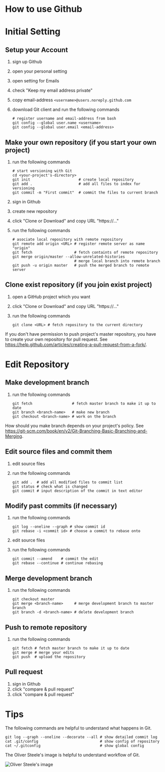 How to use Github
=================


Initial Setting
===============

Setup your Account
------------------

1.  sign up Github
2.  open your personal setting
3.  open setting for Emails
4.  check "Keep my email address private"
5.  copy email-address `<username>@users.noreply.github.com`
6.  download Git client and run the following commands

        # register username and email-address from bash
        git config --global user.name <username>
        git config --global user.email <email-address>


Make your own repository (if you start your own project)
------------------------

1.  run the following commands

        # start versioning with Git
        cd <your-project's-directory>
        git init                      # create local repository
        git add .                     # add all files to index for versioning
        git commit -m "First commit"  # commit the files to current branch

2.  sign in Github
3.  create new repository
4.  click "Clone or Download" and copy URL "https://..."
5.  run the following commands

        # asociate local repository with remote repository
        git remote add origin <URL> # register remote server as name "origin"
        git fetch                   # fetch containts of remote repository
        git merge origin/master --allow-unrelated-histories
                                    # merge local branch into remote branch
        git push -u origin master   # push the merged branch to remote server


Clone exist repository (if you join exist project)
----------------------

1.  open a GitHub project which you want
2.  click "Clone or Download" and copy URL "https://..."
3.  run the following commands

        git clone <URL> # fetch repository to the current directory

If you don't have permission to push project's master repository,
you have to create your own repository for pull request.
See <https://help.github.com/articles/creating-a-pull-request-from-a-fork/>.


Edit Repository
===============

Make development branch
-----------------------

1.  run the following commands

        git fetch                  # fetch master branch to make it up to date
        git branch <branch-name>   # make new branch
        git checkout <branch-name> # work on the branch

How should you make branch depends on your project's policy.
See <https://git-scm.com/book/en/v2/Git-Branching-Basic-Branching-and-Merging>.


Edit source files and commit them
---------------------------------

1.  edit source files
2.  run the following commands

        git add .  # add all modified files to commit list
        git status # check what is changed
        git commit # input description of the commit in text editor


Modify past commits (if necessary)
-------------------

1.  run the following commands

        git log --oneline --graph # show commit id
        git rebase -i <commit id> # choose a commit to rebase onto

2.  edit source files
3.  run the following commands

        git commit --amend    # commit the edit
        git rebase --continue # continue rebasing


Merge development branch
------------------------

1.  run the following commands

        git checkout master
        git merge <branch-name>     # merge development branch to master branch
        git branch -d <branch-name> # delete development branch


Push to remote repository
-------------------------

1.  run the following commands

        git fetch # fetch master branch to make it up to date
        git merge # merge your edits
        git push  # upload the repository


Pull request
------------

1.  sign in Github
2.  click "compare & pull request"
2.  click "compare & pull request"


Tips
====

The following commands are helpful to understand what happens in Git.

    git log --graph --oneline --decorate --all # show detailed commit log
    cat .git/config                            # show config of repository
    cat ~/.gitconfig                           # show global config

The Oliver Steele's image is helpful to understand workflow of Git.

![Oliver Steele's image](https://i.stack.imgur.com/XwVzT.png)


